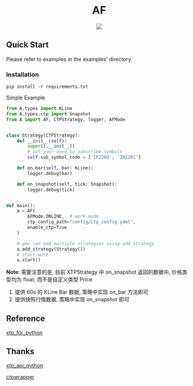 <div align="center">
    <h1>AF</h1>

![](https://img.shields.io/badge/python-3.9%2B-green)

</div>

## Quick Start


Please refer to examples in the examples' directory.

### Installation

```shell
pip install -r requirements.txt
```

Simple Example

```python
from A.types import KLine
from A.types.ctp import Snapshot
from A import AF, CTPStrategy, logger, AFMode


class Strategy(CTPStrategy):
    def __init__(self):
        super().__init__()
        # set your need to subscribe symbols
        self.sub_symbol_code = ['IF2202', 'IH2202']

    def on_bar(self, bar: KLine):
        logger.debug(bar)

    def on_snapshot(self, tick: Snapshot):
        logger.debug(tick)


def main():
    a = AF(
        AFMode.ONLINE,  # work mode
        ctp_config_path="config/ctp_config.yaml",
        enable_ctp=True
    )

    # you can add multiple strategies using add_strategy
    a.add_strategy(Strategy())
    # start work
    a.start()
```

**Note**: 需要注意的是, 目前 XTPStrategy 中 on_snapshot 返回的数据中, 价格类型均为 float, 而不是自定义类型 Price

1. 提供 60s 的 KLine Bar 数据, 策略中实现 on_bar 方法即可
2. 提供快照行情数据, 策略中实现 on_snapshot 即可

## Reference

[xtp_for_python](https://github.com/ZCKun/xtp-for-python)

## Thanks

[xtp_api_python](https://github.com/ztsec/xtp_api_python)

[ctpwrapper](https://github.com/nooperpudd/ctpwrapper)